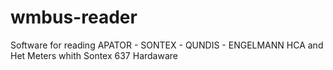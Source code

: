 # wmbus-reader
Software for reading APATOR - SONTEX - QUNDIS - ENGELMANN HCA and Het Meters whith Sontex 637 Hardaware
